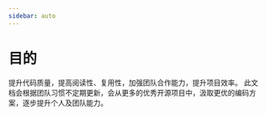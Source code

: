 ```yaml
---
sidebar: auto
---
```


# 目的

提升代码质量，提高阅读性、复用性，加强团队合作能力，提升项目效率。 此文档会根据团队习惯不定期更新，会从更多的优秀开源项目中，汲取更优的编码方案，逐步提升个人及团队能力。
